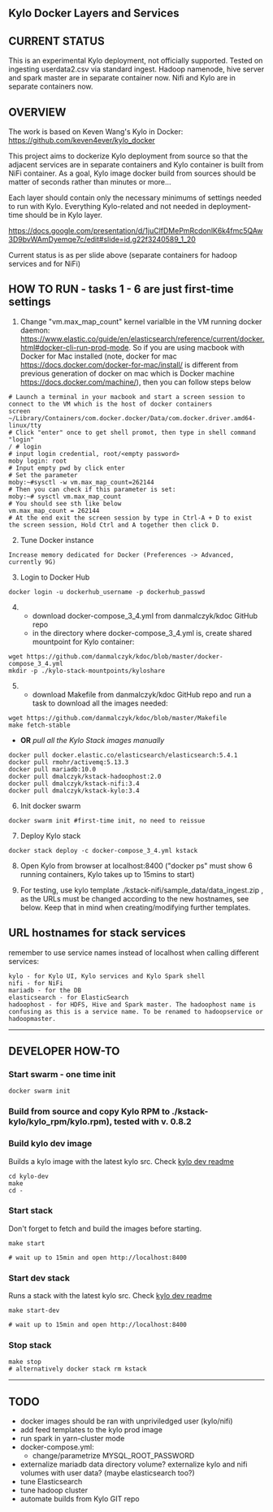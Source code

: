 ## Kylo Docker Layers and Services


## CURRENT STATUS
This is an experimental Kylo deployment, not officially supported.
Tested on ingesting userdata2.csv via standard ingest.
Hadoop namenode, hive server and spark master are in separate container now.
Nifi and Kylo are in separate containers now.

## OVERVIEW
The work is based on Keven Wang's Kylo in Docker: https://github.com/keven4ever/kylo_docker

This project aims to dockerize Kylo deployment from source so that the adjacent
services are in separate containers and Kylo container is built from NiFi container.
As a goal, Kylo image docker build from sources should be matter of seconds rather than minutes or more...

Each layer should contain only the necessary minimums of settings needed to run with Kylo.
Everything Kylo-related and not needed in deployment-time should be in Kylo layer.

https://docs.google.com/presentation/d/1juClfDMePmRcdonlK6k4fmc5QAw3D9bvWAmDyemqe7c/edit#slide=id.g22f3240589_1_20

Current status is as per slide above (separate containers for hadoop services and for NiFi)

## HOW TO RUN - tasks 1 - 6 are just first-time settings
1. Change "vm.max_map_count" kernel varialble in the VM running docker daemon: https://www.elastic.co/guide/en/elasticsearch/reference/current/docker.html#docker-cli-run-prod-mode.
So if you are using macbook with Docker for Mac installed (note, docker for mac https://docs.docker.com/docker-for-mac/install/ is different from previous generation of docker on mac which is Docker machine https://docs.docker.com/machine/), then you can follow steps below
```
# Launch a terminal in your macbook and start a screen session to connect to the VM which is the host of docker containers
screen ~/Library/Containers/com.docker.docker/Data/com.docker.driver.amd64-linux/tty
# Click "enter" once to get shell promot, then type in shell command "login"
/ # login
# input login credential, root/<empty password>
moby login: root
# Input empty pwd by click enter
# Set the parameter
moby:~#sysctl -w vm.max_map_count=262144
# Then you can check if this parameter is set:
moby:~# sysctl vm.max_map_count
# You should see sth like below
vm.max_map_count = 262144
# At the end exit the screen session by type in Ctrl-A + D to exist the screen session, Hold Ctrl and A together then click D.
```
2. Tune Docker instance
```
Increase memory dedicated for Docker (Preferences -> Advanced, currently 9G)
```
3. Login to Docker Hub
```
docker login -u dockerhub_username -p dockerhub_passwd
```
4. * download docker-compose_3_4.yml from danmalczyk/kdoc GitHub repo
   * in the directory where docker-compose_3_4.yml is, create shared mountpoint for Kylo container:
```
wget https://github.com/danmalczyk/kdoc/blob/master/docker-compose_3_4.yml
mkdir -p ./kylo-stack-mountpoints/kyloshare
```

5. * download Makefile from danmalczyk/kdoc GitHub repo and run a task to download all the images needed:
```
wget https://github.com/danmalczyk/kdoc/blob/master/Makefile
make fetch-stable
```

   * __OR__ *pull all the Kylo Stack images manually*
```
docker pull docker.elastic.co/elasticsearch/elasticsearch:5.4.1
docker pull rmohr/activemq:5.13.3
docker pull mariadb:10.0
docker pull dmalczyk/kstack-hadoophost:2.0
docker pull dmalczyk/kstack-nifi:3.4
docker pull dmalczyk/kstack-kylo:3.4
```
6. Init docker swarm
```
docker swarm init #first-time init, no need to reissue
```

7. Deploy Kylo stack
```
docker stack deploy -c docker-compose_3_4.yml kstack
```

8. Open Kylo from browser at localhost:8400 ("docker ps" must show 6 running containers, Kylo takes up to 15mins to start)

9. For testing, use kylo template ./kstack-nifi/sample_data/data_ingest.zip , as the URLs must be changed according to the new hostnames, see below. Keep that in mind when creating/modifying further templates.

## URL hostnames for stack services
remember to use service names instead of localhost when calling different services:
```
kylo - for Kylo UI, Kylo services and Kylo Spark shell
nifi - for NiFi
mariadb - for the DB
elasticsearch - for ElasticSearch
hadoophost - for HDFS, Hive and Spark master. The hadoophost name is confusing as this is a service name. To be renamed to hadoopservice or hadoopmaster.
```
---

## DEVELOPER HOW-TO

### Start swarm - one time init
```
docker swarm init
```

### Build from source and copy Kylo RPM to ./kstack-kylo/kylo_rpm/kylo.rpm), tested with v. 0.8.2

### Build kylo dev image
Builds a kylo image with the latest kylo src. Check [kylo dev readme](kstack-kylo-dev/README.md)

```
cd kylo-dev
make
cd -
```

### Start stack
Don't forget to fetch and build the images before starting.

```
make start

# wait up to 15min and open http://localhost:8400
```

### Start dev stack
Runs a stack with the latest kylo src. Check [kylo dev readme](kstack-kylo-dev/README.md)

```
make start-dev

# wait up to 15min and open http://localhost:8400
```

### Stop stack
```
make stop
# alternatively docker stack rm kstack
```

---

## TODO
- docker images should be ran with unpriviledged user (kylo/nifi)
- add feed templates to the kylo prod image
- run spark in yarn-cluster mode
- docker-compose.yml:
    - change/parametrize MYSQL_ROOT_PASSWORD
- externalize mariadb data directory volume? externalize kylo and nifi volumes with user data? (maybe elasticsearch too?)
- tune Elasticsearch
- tune hadoop cluster
- automate builds from Kylo GIT repo
